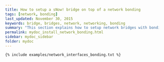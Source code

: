 ```yaml
---
title: How to setup a sNow! bridge on top of a network bonding
tags: [network, bonding]
last_updated: November 30, 2015
keywords: bridge, bridges, network, networking, bonding
summary: "This section explains how to setup network bridges with bonding in order to achieve high availability and better performance."
permalink: mydoc_install_network_bonding.html
sidebar: mydoc_sidebar
folder: mydoc
---
```



```{% include examples/network_interfaces_bonding.txt %}```
